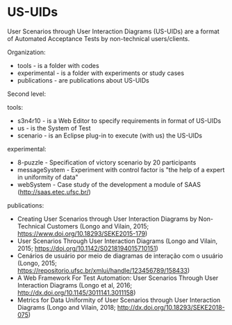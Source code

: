 # US-UIDs

User Scenarios through User Interaction Diagrams (US-UIDs) are a format of Automated Acceptance Tests by non-technical users/clients.

Organization:
* tools - is a folder with codes
* experimental - is a folder with experiments or study cases
* publications - are publications about US-UIDs


Second level:

tools:        
* s3n4r10 - is a Web Editor to specify requirements in format of US-UIDs  
* us - is the System of Test
* scenario - is an Eclipse plug-in to execute (with us) the US-UIDs


experimental:
* 8-puzzle - Specification of victory scenario by 20 participants  
* messageSystem - Experiment with control factor is "the help of a expert in uniformity of data"
* webSystem - Case study of the development a module of SAAS (http://saas.etec.ufsc.br/)


publications:
* Creating User Scenarios through User Interaction Diagrams by Non-Technical Customers (Longo and Vilain, 2015; https://www.doi.org/10.18293/SEKE2015-179)
* User Scenarios Through User Interaction Diagrams (Longo and Vilain, 2015; https://doi.org/10.1142/S0218194015710151)
* Cenários de usuário por meio de diagramas de interação com o usuário (Longo, 2015; https://repositorio.ufsc.br/xmlui/handle/123456789/158433)
* A Web Framework For Test Automation: User Scenarios Through User Interaction Diagrams (Longo et al, 2016; http://dx.doi.org/10.1145/3011141.3011158)
* Metrics for Data Uniformity of User Scenarios through User Interaction Diagrams (Longo and Vilain, 2018; http://dx.doi.org/10.18293/SEKE2018-075)
